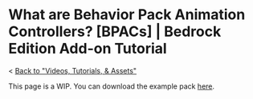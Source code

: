 # What are Behavior Pack Animation Controllers? \[BPACs\] | Bedrock Edition Add-on Tutorial
< [Back to "Videos, Tutorials, & Assets"](../../../videos)

<YouTubeVideo id="Ie_s4dDwTLM" />

This page is a WIP. You can download the example pack [here](https://github.com/cda94581/cda94581.github.com/blob/downloads/tps/cdaTutBPAC%20-%20BP.mcpack?raw=true).